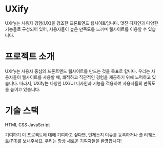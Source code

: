 # UXify

UXify는 사용자 경험(UX)을 강조한 프론트엔드 웹사이트입니다. 멋진 디자인과 다양한 기능들로 구성되어 있어, 사용자들이 높은 만족도를 느끼며 웹사이트를 이용할 수 있습니다.

# 프로젝트 소개

UXify는 사용자 중심의 프론트엔드 웹사이트를 만드는 것을 목표로 합니다. 우리는 사용자들이 웹사이트를 사용할 때, 쾌적하고 직관적인 경험을 제공하기 위해 노력하고 있습니다. 따라서, UXify는 다양한 UX/UI 디자인과 기능을 적용하여 사용자들의 만족도를 높이고 있습니다.

# 기술 스택

HTML
CSS
JavaScript

기여하기
이 프로젝트에 대해 기여하고 싶다면, 언제든지 이슈를 등록하거나 풀 리퀘스트(PR)를 보내주세요. 우리는 항상 새로운 기여자들을 환영합니다!
